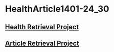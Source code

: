 # HealthArticle1401-24_30

## [Health Retrieval Project](https://github.com/IR1401-Spring-Final-Projects/HealthArticle1401-24_30/tree/main/Health)
## [Article Retrieval Project](https://github.com/IR1401-Spring-Final-Projects/HealthArticle1401-24_30/tree/main/Article)
